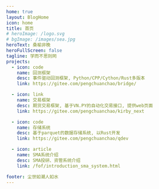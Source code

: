 ```yaml
---
home: true
layout: BlogHome
icon: home
title: 首页
# heroImage: /logo.svg
# bgImage: /images/sea.jpg
heroText: 桑榆非晚
heroFullScreen: false
tagline: 学而不思则罔
projects:
  - icon: code
    name: 回测框架
    desc: 事件驱动回测框架, Python/CPP/Cython/Rust多版本
    link: https://gitee.com/pengchuanchao/bridge/

  - icon: link
    name: 交易框架
    desc: 期货交易框架, 基于VN.PY的自动化交易接口, 提供web页面
    link: https://gitee.com/pengchuanchao/kirby_next

  - icon: code
    name: 存储系统
    desc: 基于parquet的数据存储系统, 以Rust开发
    link: https://gitee.com/pengchuanchao/qdev

  - icon: article
    name: SMA系统介绍
    desc: SMA投研、资管系统介绍
    link: /fof/introduction_sma_system.html

footer: 尘世如潮人如水
---
```

